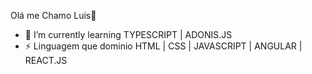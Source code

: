Olá me Chamo Luis👋


- 🌱 I’m currently learning TYPESCRIPT | ADONIS.JS
- ⚡ Linguagem que dominio HTML | CSS | JAVASCRIPT | ANGULAR | REACT.JS
